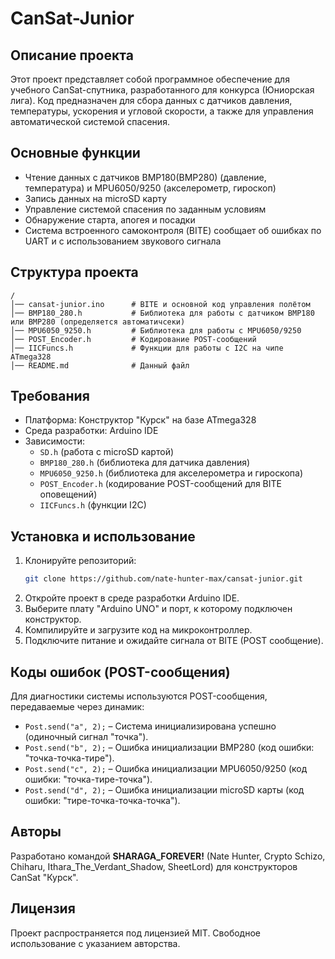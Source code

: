 # CanSat-Junior

## Описание проекта
Этот проект представляет собой программное обеспечение для учебного CanSat-спутника, разработанного для конкурса (Юниорская лига). Код предназначен для сбора данных с датчиков давления, температуры, ускорения и угловой скорости, а также для управления автоматической системой спасения.

## Основные функции
- Чтение данных с датчиков BMP180(BMP280) (давление, температура) и MPU6050/9250 (акселерометр, гироскоп)
- Запись данных на microSD карту
- Управление системой спасения по заданным условиям
- Обнаружение старта, апогея и посадки
- Система встроенного самоконтроля (BITE) сообщает об ошибках по UART и с использованием звукового сигнала

## Структура проекта
```
/
│── cansat-junior.ino      # BITE и основной код управления полётом
│── BMP180_280.h           # Библиотека для работы с датчиком BMP180 или BMP280 (определяется автоматичсеки)
│── MPU6050_9250.h         # Библиотека для работы с MPU6050/9250
│── POST_Encoder.h         # Кодирование POST-сообщений
│── IICFuncs.h             # Функции для работы с I2C на чипе ATmega328
│── README.md              # Данный файл
```

## Требования
- Платформа: Конструктор "Курск" на базе ATmega328
- Среда разработки: Arduino IDE
- Зависимости:
  - `SD.h` (работа с microSD картой)
  - `BMP180_280.h` (библиотека для датчика давления)
  - `MPU6050_9250.h` (библиотека для акселерометра и гироскопа)
  - `POST_Encoder.h` (кодирование POST-сообщений для BITE оповещений)
  - `IICFuncs.h` (функции I2C)

## Установка и использование
1. Клонируйте репозиторий:
   ```sh
   git clone https://github.com/nate-hunter-max/cansat-junior.git
   ```
2. Откройте проект в среде разработки Arduino IDE.
3. Выберите плату "Arduino UNO" и порт, к которому подключен конструктор. 
4. Компилируйте и загрузите код на микроконтроллер.
5. Подключите питание и ожидайте сигнала от BITE (POST сообщение).

## Коды ошибок (POST-сообщения)
Для диагностики системы используются POST-сообщения, передаваемые через динамик:
- `Post.send("a", 2);` – Система инициализирована успешно (одиночный сигнал "точка").
- `Post.send("b", 2);` – Ошибка инициализации BMP280 (код ошибки: "точка-точка-тире").
- `Post.send("c", 2);` – Ошибка инициализации MPU6050/9250 (код ошибки: "точка-тире-точка").
- `Post.send("d", 2);` – Ошибка инициализации microSD карты (код ошибки: "тире-точка-точка-точка").


## Авторы
Разработано командой **SHARAGA_FOREVER!** (Nate Hunter, Crypto Schizo, Chiharu, Ithara_The_Verdant_Shadow, SheetLord) для конструкторов CanSat "Курск".

## Лицензия
Проект распространяется под лицензией MIT. Свободное использование с указанием авторства.
